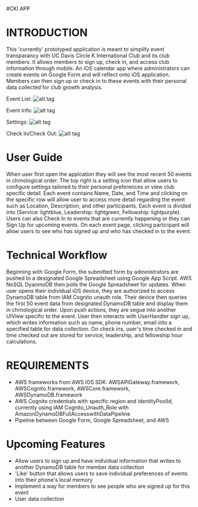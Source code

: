 #CKI APP

INTRODUCTION
============
This 'currently' prototyped application is meant to simplify event transparancy with UC Davis Circle K International Club and its club members. It allows members to sign up, check in, and access club information through mobile. An iOS calendar app where administrators can create events on Google Form and will reflect onto iOS application. Members can then sign up or check in to these events with their personal data collected for club growth analysis. 

Event List:
![alt tag](https://github.com/vbyeh/CKI_APP/blob/master/CKI%20ScreenShots/EventList.png)

Event Info:
![alt tag](https://github.com/vbyeh/CKI_APP/blob/master/CKI%20ScreenShots/EventInfo.png)

Settings:
![alt tag](https://github.com/vbyeh/CKI_APP/blob/master/CKI%20ScreenShots/Settings.png)

Check In/Check Out:
![alt tag](https://github.com/vbyeh/CKI_APP/blob/master/CKI%20ScreenShots/CheckIO.png)

User Guide
==========
When user first open the applcation they will see the most recent 50 events in chrnological order. The top right is a setting icon that allow users to configure settings tailored to their personal preferences or view club specific detail. Each event contains Name, Date, and Time and clicking on the specific row will allow user to access more detail regarding the event such as Location, Description, and other participants. Each event is divided into (Service: lightblue, Leadership: lightgreen, Fellowship: lightpurple). Users can also Check In to events that are currently happening or they can Sign Up for upcoming events. On each event page, clicking participant will allow users to see who has signed up and who has checked in to the event.

Technical Workflow
==================
Beginning with Google Form, the submitted form by administrators are pushed to a designated Google Spreadsheet using Google App Script. AWS NoSQL DyanmoDB then polls the Google Spreadsheet for updates. When user opens their individual iOS device, they are authorized to access DynamoDB table from IAM Cognito unauth role. Their device then queries the first 50 event data from designated DynamoDB table and display them in chrnological order. Upon push actions, they are segue into another UIView specific to the event. User then interacts with UserHandler sign up, which writes information such as name, phone number, email into a specified table for data collection. On check ins, user's time checked in and time checked out are stored for service, leadership, and fellowship hour calculations. 

REQUIREMENTS
============
- AWS frameworks from AWS iOS SDK: AWSAPIGateway.framework, AWSCognito.framework, AWSCore.framework, AWSDynamoDB.framework
- AWS Cognito credentials with specific region and identityPoolId, currently using IAM Cognito_Unauth_Role with AmazonDynamoDBFullAccesswithDataPipeline
- Pipeline between Google Form, Google Spreadsheet, and AWS

Upcoming Features
=================
- Allow users to sign up and have individual information that writes to another DynamoDB table for member data collection
- 'Like' button that allows users to save individual preferences of events into their phone's local memory
- Implement a way for members to see people who are signed up for this event
- User data collection